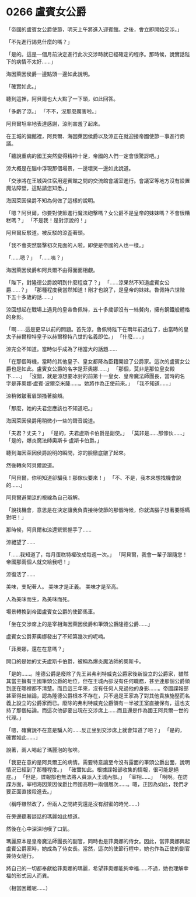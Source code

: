 # 0266 盧賓女公爵

「帝國的盧賓女公爵使節，明天上午將進入迎賓館。之後，會立即開始交涉。」

「不先進行謁見什麼的嗎？」

「是的。這是一個月前決定進行此次交涉時就已經確定的程序。那時候，說實話陛下的病情不太好……」

海因萊因侯爵一邊點頭一邊如此說明。

「確實如此。」

聽到這裡，阿貝爾也大大點了一下頭，如此回答。

「多虧了涼。」
「不不，沒那麼厲害啦。」

阿貝爾坦率地表達感謝，涼則害羞了起來。

在王城的偏館裡，阿貝爾、海因萊因侯爵以及涼正在就迎接帝國使節一事進行商議。

「聽說重病的國王突然變得精神十足，帝國的人們一定會很驚訝吧。」

涼大概是在腦中浮現那個場景，一邊壞笑一邊如此說道。

「交涉將在王城與住宿用迎賓館之間的交流館會議室進行。會議室等地方沒有設置魔法障壁，這點請您知悉。」

海因萊因侯爵不知為何做了這樣的說明。

「嗯？阿貝爾，你要對使節進行魔法砲擊嗎？女公爵不是皇帝的妹妹嗎？不會很糟糕嗎？」
「不是我！是對涼說的！」

阿貝爾反駁道。被反駁的涼歪著頭。

「我不會突然襲擊初次見面的人啦。即使是帝國的人也一樣。」

「……嗯？」
「……咦？」

海因萊因侯爵和阿貝爾不由得面面相覷。

「陛下，對隆德公爵說明到什麼程度了？」
「……涼果然不知道盧賓女公爵……？」
「那種程度我當然知道！剛才也說了，是皇帝的妹妹。魯佩特六世陛下五十多歲的話……」

涼回想起在戰場上遇見的皇帝魯佩特，五十多歲卻沒有一絲贅肉，擁有鋼鐵般體格的身影。

「啊……這是更早以前的問題。首先涼，魯佩特陛下在兩年前退位了，由當時的皇太子赫爾穆特皇子以赫爾穆特八世的名義即位。」
「什麼……」

涼完全不知道。當時似乎成為了相當大的話題……

「在那個時機，當時的其他皇子、皇女都降為臣籍開設了公爵家。這次的盧賓女公爵也是如此。盧賓女公爵的名字是菲奧娜……」
「那個，莫非是那位皇女殿下……」
「沒錯，就是涼想要冰封的前第十一皇女、皇帝魔法師團長，當時的名字是菲奧娜·盧賓·波爾奈米薩……。她將作為正使前來。」
「我不知道……」

涼稍微皺著眉頭搔著臉頰。

「那麼，她的夫君您應該也不知道吧。」

海因萊因侯爵用稍微小一些的聲音說道。

「夫君？丈夫？」
「是的，夫君盧斯卡伯爵是副使。」
「莫非是……那傢伙……」
「是的，爆炎魔法師奧斯卡·盧斯卡伯爵。」

聽到海因萊因侯爵說明的瞬間，涼的臉徹底皺了起來。

然後轉向阿貝爾說道。

「阿貝爾，你明知道卻騙我！那傢伙要來！」
「不、不是，我本來想找機會說的……」

阿貝爾避開涼的視線為自己辯解。

「說找機會，意思是在決定讓我負責接待使節的那個時候，你就滿腦子想著要隱瞞對吧！」

那時候，阿貝爾和涼還緊緊握手了……

涼絕望了……

「……我知道了，每月蛋糕特權改成每週一次。」
「阿貝爾，我會一輩子跟隨您！帝國那兩個人就交給我吧！」

涼復活了……

美味，支配著人。
美味才是正義。
美味才是至高。

人為美味而生，為美味而死。

場景轉換到帝國盧賓女公爵的使節馬車。

「坐在交涉席上的是宰相海因萊因侯爵和筆頭公爵隆德公爵……」

盧賓女公爵菲奧娜發出了不知第幾次的呢喃。

「菲奧娜，還在在意嗎？」

開口的是她的丈夫盧斯卡伯爵，被稱為爆炎魔法師的奧斯卡。

「是的……。隆德公爵是廢除了先王弟弗利特威克公爵家後新設立的公爵家，雖然其當主擁有王國筆頭公爵的地位，但在王城內卻沒有任何職務，甚至連那個公爵領到底在哪裡都不清楚。而且這三年來，沒有任何人見過他的身影……。帝國諜報部甚至得出結論，認為隆德公爵根本不存在，只不過是王家為了對其他貴族施壓而名義上設立的公爵家而已。廢除的弗利特威克公爵領有一半被王室直接保有，這也支持了那個結論。而這次他卻要出現在交涉席上……而且還是作為國王阿貝爾一世的代理。」

「嗯，確實說不在意是騙人的……反正坐到交涉席上就會知道了吧？」
「是的，確實如此……」

說著，兩人喝起了瑪麗泡的咖啡。

「我更在意的是阿貝爾王的病情。需要特意讓至今沒有露面的筆頭公爵出面，說明情況已經到了那種程度。」
「確實如此。根據諜報部收集的情報，很可能是絕症。」
「但是，諜報部也無法將人員派入王城內部。」
「宰相……」
「啊啊。在防諜方面，宰相海因萊因侯爵比帝國高明一兩個層次……。嗯，正因為如此，我們才要正面直接殺進去。」

（稱呼雖然改了，但兩人之間終究還是沒有甜蜜的時光……）

在旁邊聽著談話的瑪麗如此想道。

然後在心中深深地嘆了口氣。

瑪麗原本是皇帝魔法師團長的副官，同時也是菲奧娜的侍女。因此，當菲奧娜興起盧賓公爵家時，她成為了侍女長。當然，這次的使節行程中，她也作為正使的副官兼侍女隨行。

將自己的一切都奉獻給菲奧娜的瑪麗，希望菲奧娜能夠幸福……不過，她也理解幸福的形式因人而異。

（相當困難呢……）